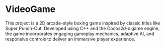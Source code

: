 # VideoGame
This project is a 2D arcade-style boxing game inspired by classic titles like Super Punch-Out. Developed using C++ and the Cocos2d-x game engine, the game incorporates engaging gameplay mechanics, adaptive AI, and responsive controls to deliver an immersive player experience.
